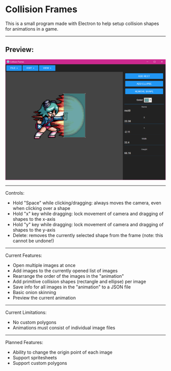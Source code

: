 # Collision Frames #

This is a small program made with Electron to help setup collision shapes for animations in a game.

---

## Preview: ##

![Preview image of Collision Frames application](/preview.png?raw=true)

---

Controls:
* Hold "Space" while clicking/dragging: always moves the camera, even when clicking over a shape
* Hold "x" key while dragging: lock movement of camera and dragging of shapes to the x-axis
* Hold "y" key while dragging: lock movement of camera and dragging of shapes to the y-axis
* Delete: removes the currently selected shape from the frame (note: this cannot be undone!)

---

Current Features:
* Open multiple images at once
* Add images to the currently opened list of images
* Rearrange the order of the images in the "animation"
* Add primitive collision shapes (rectangle and ellipse) per image
* Save info for all images in the "animation" to a JSON file
* Basic onion skinning
* Preview the current animation

---

Current Limitations:
* No custom polygons
* Animations must consist of individual image files

---

Planned Features:
* Ability to change the origin point of each image
* Support spritesheets
* Support custom polygons
